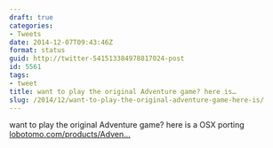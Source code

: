 ```yaml
---
draft: true
categories:
- Tweets
date: 2014-12-07T09:43:46Z
format: status
guid: http://twitter-541513384978817024-post
id: 5561
tags:
- tweet
title: want to play the original Adventure game? here is…
slug: /2014/12/want-to-play-the-original-adventure-game-here-is/
---
```


want to play the original Adventure game? here is a OSX porting [lobotomo.com/products/Adven…](http://www.lobotomo.com/products/Adventure/index.html)